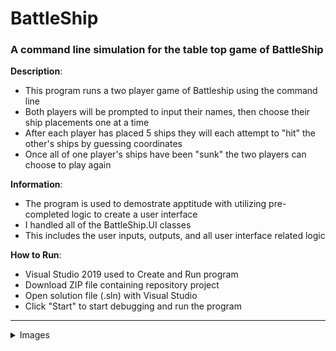 # BattleShip

### A command line simulation for the table top game of BattleShip

**Description**:
- This program runs a two player game of Battleship using the command line
- Both players will be prompted to input their names, then choose their ship placements one at a time
- After each player has placed 5 ships they will each attempt to "hit" the other's ships by guessing coordinates
- Once all of one player's ships have been "sunk" the two players can choose to play again

**Information**:
- The program is used to demostrate apptitude with utilizing pre-completed logic to create a user interface
- I handled all of the BattleShip.UI classes
- This includes the user inputs, outputs, and all user interface related logic

**How to Run**:
- Visual Studio 2019 used to Create and Run program
- Download ZIP file containing repository project
- Open solution file (.sln) with Visual Studio
- Click "Start" to start debugging and run the program

---
<details>
<summary>Images</summary>
<br>
<li> BattleShip Logo
<br>
<img src="https://user-images.githubusercontent.com/72898263/136818503-9ea00d21-6f02-40d4-afae-78bd40c42917.png" width="50%"></img> 
</li>
<br>
<li> Name Entry
<br>
<img src="https://user-images.githubusercontent.com/72898263/136825933-1be5382c-d359-4aab-b931-5dc8099c48d5.jpg" width="50%"></img>
</li>
<br>
<li> Ship Placement
<br>
<img src="https://user-images.githubusercontent.com/72898263/136825986-faf87f81-8204-4b0d-ae06-9383d85471dc.jpg" width="50%"></img>
</li>
<br>
<li> Invalid Placement Entries
<br>
<img src="https://user-images.githubusercontent.com/72898263/136826049-6082984a-906a-4305-b2ee-f05fc808f364.jpg" width="50%"></img>
</li>
<br>
<li> Attack & Hit
<br>
<img src="https://user-images.githubusercontent.com/72898263/136826127-7880e8b8-885a-4ba2-acac-f7fd1d1aa3c7.jpg" width="50%"></img>
</li>
<br>
<li> Sunken Ship
<br>
<img src="https://user-images.githubusercontent.com/72898263/136826157-9c7c3a17-f1f8-41e5-ad53-ed4686d22852.jpg" width="50%"></img>
</li>
<br>
<li> Invalid Attack Entries
<br>
<img src="https://user-images.githubusercontent.com/72898263/136826185-73a70721-32a8-4f39-b55f-6ec4e5a7eead.jpg" width="50%"></img>
</li>
<br>
<li> Winner & Play Again
<br>
<img src="https://user-images.githubusercontent.com/72898263/136826202-71cd2786-be96-4e7f-9551-720db7b34b7d.jpg" width="50%"></img>
</li>
</details>

